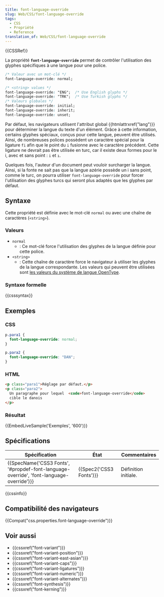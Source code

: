 ```yaml
---
title: font-language-override
slug: Web/CSS/font-language-override
tags:
  - CSS
  - Propriété
  - Reference
translation_of: Web/CSS/font-language-override
---
```

{{CSSRef}}

La propriété **`font-language-override`** permet de contrôler l'utilisation des glyphes spécifiques à une langue pour une police.

```css
/* Valeur avec un mot-clé */
font-language-override: normal;

/* <string> values */
font-language-override: "ENG";  /* Use English glyphs */
font-language-override: "TRK";  /* Use Turkish glyphs */
/* Valeurs globales */
font-language-override: initial;
font-language-override: inherit;
font-language-override: unset;
```

Par défaut, les navigateurs utilisent l'attribut global {{htmlattrxref("lang")}} pour déterminer la langue du texte d'un élément. Grâce à cette information, certains glyphes spéciaux, conçus pour cette langue, peuvent être utilisés. Ainsi, de nombreuses polices possèdent un caractère spécial pour la ligature `fi` afin que le point du `i` fusionne avec le caractère précédent. Cette ligature ne devrait pas être utilisée en turc, car il existe deux formes pour le i, avec et sans point : `i` et `ı`.

Quelques fois, l'auteur d'un document peut vouloir surcharger la langue. Ainsi, si la fonte ne sait pas que la langue azérie possède un i sans point, comme le turc, on pourra utiliser `font-language-override` pour forcer l'utilisation des glyphes turcs qui seront plus adaptés que les glyphes par défaut.

## Syntaxe

Cette propriété est définie avec le mot-clé `normal` ou avec une chaîne de caractères (`<string>`).

### Valeurs

- `normal`
  - : Ce mot-clé force l'utilisation des glyphes de la langue définie pour cette police.
- `<string>`
  - : Cette chaîne de caractère force le navigateur à utiliser les glyphes de la langue correspondante. Les valeurs qui peuvent être utilisées sont [les valeurs du système de langue OpenType](https://www.microsoft.com/typography/otspec/languagetags.htm).

### Syntaxe formelle

{{csssyntax}}

## Exemples

### CSS

```css
p.para1 {
  font-language-override: normal;
}

p.para2 {
  font-language-override: "DAN";
}
```

### HTML

```html
<p class="para1">Réglage par défaut.</p>
<p class="para2">
  Un paragraphe pour lequel  <code>font-language-override</code>
  cible le danois
</p>
```

### Résultat

{{EmbedLiveSample('Exemples', '600')}}

## Spécifications

| Spécification                                                                                                        | État                             | Commentaires         |
| -------------------------------------------------------------------------------------------------------------------- | -------------------------------- | -------------------- |
| {{SpecName('CSS3 Fonts', '#propdef-font-language-override', 'font-language-override')}} | {{Spec2('CSS3 Fonts')}} | Définition initiale. |

{{cssinfo}}

## Compatibilité des navigateurs

{{Compat("css.properties.font-language-override")}}

## Voir aussi

- {{cssxref("font-variant")}}
- {{cssxref("font-variant-position")}}
- {{cssxref("font-variant-east-asian")}}
- {{cssxref("font-variant-caps")}}
- {{cssxref("font-variant-ligatures")}}
- {{cssxref("font-variant-numeric")}}
- {{cssxref("font-variant-alternates")}}
- {{cssxref("font-synthesis")}}
- {{cssxref("font-kerning")}}

